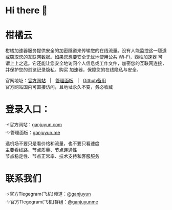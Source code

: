 <h1>Hi there 👋</h1>

# 柑橘云
柑橘加速器服务提供安全的加密隧道来传输您的在线流量。没有人能监控这一隧道或窃取您的互联网数据。如果您想要安全无忧地使用公共 Wi-Fi，西柚加速器 可谓上上之选。它还能让您安全地访问个人信息或工作文件，加密您的互联网连接，并保护您的浏览记录隐私。购买 加速器，保障您的在线隐私与安全。

官网地址：<a href="https://ganjuyun.com/" target="_blank">官方网站</a>ㅤ|ㅤ<a href="https://ganjuyun.me/" target="_blank">管理面板</a>ㅤ|ㅤ<a href="https://github.com/CN-Root/ganjuyun" target="_blank">Github备用</a></br>官方网站国内可直接访问，且地址永久不变，务必收藏


# 登录入口：
·⚡官方网站：<a href="https://ganjuyun.com" targer="_blank">ganjuyun.com</a>
<br />
·✨管理面板：<a href="https://ganjuyun.me" targer="_blank">ganjuyun.me</a>


选机场不要只是看价格和流量，也不要只看速度<br />
主要看线路、节点质量、节点连通性<br />
节点稳定性、节点正常率、技术支持和客服服务


# 联系我们
·⚡官方Tlegegram(飞机)频道：<a href="https://t.me/ganjuyun" targer="_blank">@ganjuyun</a>
<br />
·✨官方Tlegegram(飞机)群组：<a href="https://t.me/ganjuyunme" targer="_blank">@ganjuyunme</a>
